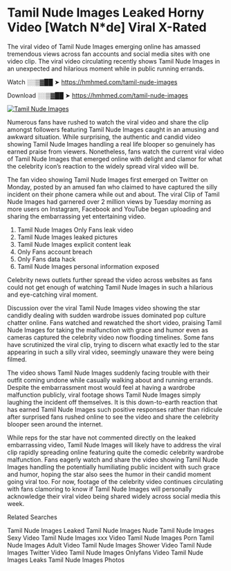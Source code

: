 ﻿# Tamil Nude Images Leaked Horny Video [Watch N*de] Viral X-Rated

The viral video of ﻿Tamil Nude Images emerging online has amassed tremendous views across fan accounts and social media sites with one video clip. The viral video circulating recently shows ﻿Tamil Nude Images in an unexpected and hilarious moment while in public running errands. 

Watch ░░▒▓██ ➤ https://hmhmed.com/tamil-nude-images

Download ░░▒▓██ ➤ https://hmhmed.com/tamil-nude-images

[![Tamil Nude Images](https://i.imgur.com/dJHk4Zq.gif)](https://hmhmed.com/tamil-nude-images)

Numerous fans have rushed to watch the viral video and share the clip amongst followers featuring ﻿Tamil Nude Images caught in an amusing and awkward situation. While surprising, the authentic and candid video showing ﻿Tamil Nude Images handling a real life blooper so genuinely has earned praise from viewers. Nonetheless, fans watch the current viral video of ﻿Tamil Nude Images that emerged online with delight and clamor for what the celebrity icon’s reaction to the widely spread viral video will be.

The fan video showing ﻿Tamil Nude Images first emerged on Twitter on Monday, posted by an amused fan who claimed to have captured the silly incident on their phone camera while out and about. The viral Clip of ﻿Tamil Nude Images had garnered over 2 million views by Tuesday morning as more users on Instagram, Facebook and YouTube began uploading and sharing the embarrassing yet entertaining video. 

1. ﻿Tamil Nude Images Only Fans leak video
2. ﻿Tamil Nude Images leaked pictures
3. ﻿Tamil Nude Images explicit content leak
4. Only Fans account breach
5. Only Fans data hack
6. ﻿Tamil Nude Images personal information exposed

Celebrity news outlets further spread the video across websites as fans could not get enough of watching ﻿Tamil Nude Images in such a hilarious and eye-catching viral moment. 

Discussion over the viral ﻿Tamil Nude Images video showing the star candidly dealing with sudden wardrobe issues dominated pop culture chatter online. Fans watched and rewatched the short video, praising ﻿Tamil Nude Images for taking the malfunction with grace and humor even as cameras captured the celebrity video now flooding timelines. Some fans have scrutinized the viral clip, trying to discern what exactly led to the star appearing in such a silly viral video, seemingly unaware they were being filmed.

The video shows ﻿Tamil Nude Images suddenly facing trouble with their outfit coming undone while casually walking about and running errands. Despite the embarrassment most would feel at having a wardrobe malfunction publicly, viral footage shows ﻿Tamil Nude Images simply laughing the incident off themselves. It is this down-to-earth reaction that has earned ﻿Tamil Nude Images such positive responses rather than ridicule after surprised fans rushed online to see the video and share the celebrity blooper seen around the internet.  

While reps for the star have not commented directly on the leaked embarrassing video, ﻿Tamil Nude Images will likely have to address the viral clip rapidly spreading online featuring quite the comedic celebrity wardrobe malfunction. Fans eagerly watch and share the video showing ﻿Tamil Nude Images handling the potentially humiliating public incident with such grace and humor, hoping the star also sees the humor in their candid moment going viral too. For now, footage of the celebrity video continues circulating with fans clamoring to know if ﻿Tamil Nude Images will personally acknowledge their viral video being shared widely across social media this week.

Related Searches

﻿Tamil Nude Images Leaked
﻿Tamil Nude Images Nude
﻿Tamil Nude Images Sexy Video
﻿Tamil Nude Images xxx Video
﻿Tamil Nude Images Porn
﻿Tamil Nude Images Adult Video
﻿Tamil Nude Images Shower Video
﻿Tamil Nude Images Twitter Video
﻿Tamil Nude Images Onlyfans Video
﻿Tamil Nude Images Leaks
﻿Tamil Nude Images Photos